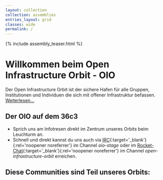 ```yaml
---
layout: collection
collection: assemblies
entries_layout: grid
classes: wide
permalink: /
---
```

{% include assembly_teaser.html %}


Willkommen beim Open Infrastructure Orbit - OIO
=========================================

Der Open Infrastructure Orbit ist der sichere Hafen für alle Gruppen, Institutionen und Individuen die sich mit offener Infrastruktur befassen. [Weiterlesen...](/about)

Der OIO auf dem 36c3 
---------

* Sprich uns am Infotresen direkt im Zentrum unseres Orbits beim Leuchturm an.
* Schnell und direkt kannst du uns auch via [IRC](https://webirc.hackint.org/#irc://irc.hackint.org/#oio-stage){:target='_blank'}{:rel='noopener noreferrer'} im Channel _oio-stage_ oder im [Rocket-Chat](https://rocket.events.ccc.de/channel/open-infrastructure-orbit){:target='_blank'}{:rel='noopener noreferrer'} im Channel _open-infrastructure-orbit_ erreichen.


Diese Communities sind Teil unseres Orbits:
--------